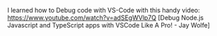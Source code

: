 I learned how to Debug code with VS-Code with this handy video: https://www.youtube.com/watch?v=adSEgWVlp7Q [Debug Node.js Javascript and TypeScript apps with VSCode Like A Pro! - Jay Wolfe]
